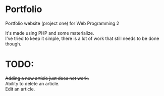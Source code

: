 # Portfolio
Portfolio website (project one) for Web Programming 2

It's made using PHP and some materialize.<br />
I've tried to keep it simple, there is a lot of work that still needs to be done though.

# TODO:<br />
~~Adding a new article just does not work.~~<br />
Ability to delete an article.<br />
Edit an article.
